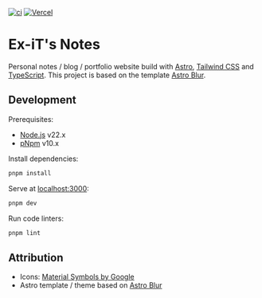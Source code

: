 [![ci](https://github.com/Ex-iT/ex-it.nl/actions/workflows/ci.yml/badge.svg?branch=main)](https://github.com/Ex-iT/ex-it.nl/actions/workflows/ci.yml) [![Vercel](https://vercelbadge.vercel.app/api/ex-it/ex-it.nl)](https://ex-it.nl/)


# Ex-iT's Notes

Personal notes / blog / portfolio website build with [Astro](https://astro.build/), [Tailwind CSS](https://tailwindcss.com/) and [TypeScript](https://www.typescriptlang.org/). This project is based on the template [Astro Blur](https://github.com/Jazee6/astro-blur).

## Development

Prerequisites:
- [Node.js](https://nodejs.org/) v22.x
- [pNpm](https://pnpm.io/) v10.x

Install dependencies:
```bash
pnpm install
```

Serve at [localhost:3000](http://localhost:3000/):
```bash
pnpm dev
```

Run code linters:
```bash
pnpm lint
```

## Attribution

- Icons: [Material Symbols by Google](https://icon-sets.iconify.design/material-symbols/)
- Astro template / theme based on [Astro Blur](https://github.com/Jazee6/astro-blur)
